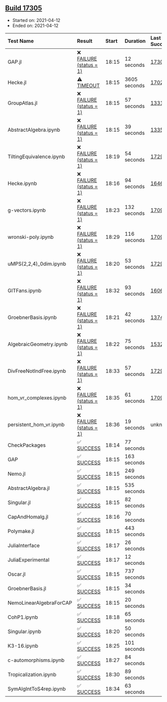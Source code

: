 ## [Build 17305](https://oscarci.mathematik.uni-kl.de/job/oscar/17305/)

* Started on: 2021-04-12
* Ended on: 2021-04-12

| Test Name    | Result | Start | Duration | Last Success | First Failure |
|:-------------|:-------|:------|:---------|:-------------|:--------------|
| GAP.jl | ❌ [FAILURE (status = 1)](https://oscarci.mathematik.uni-kl.de/job/oscar/17305/artifact/logs/build-17305/GAP.jl.log) | 18:15 | 12 seconds | [17304](https://oscarci.mathematik.uni-kl.de/job/oscar/17304/) | [17305](https://oscarci.mathematik.uni-kl.de/job/oscar/17305/) |
| Hecke.jl | ⚠ [TIMEOUT](https://oscarci.mathematik.uni-kl.de/job/oscar/17305/artifact/logs/build-17305/Hecke.jl.log) | 18:15 | 3605 seconds | [17022](https://oscarci.mathematik.uni-kl.de/job/oscar/17022/) | [17023](https://oscarci.mathematik.uni-kl.de/job/oscar/17023/) |
| GroupAtlas.jl | ❌ [FAILURE (status = 1)](https://oscarci.mathematik.uni-kl.de/job/oscar/17305/artifact/logs/build-17305/GroupAtlas.jl.log) | 18:15 | 57 seconds | [13311](https://oscarci.mathematik.uni-kl.de/job/oscar/13311/) | [13312](https://oscarci.mathematik.uni-kl.de/job/oscar/13312/) |
| AbstractAlgebra.ipynb | ❌ [FAILURE (status = 1)](https://oscarci.mathematik.uni-kl.de/job/oscar/17305/artifact/logs/build-17305/AbstractAlgebra.ipynb.log) | 18:15 | 39 seconds | [13355](https://oscarci.mathematik.uni-kl.de/job/oscar/13355/) | [13356](https://oscarci.mathematik.uni-kl.de/job/oscar/13356/) |
| TiltingEquivalence.ipynb | ❌ [FAILURE (status = 1)](https://oscarci.mathematik.uni-kl.de/job/oscar/17305/artifact/logs/build-17305/TiltingEquivalence.ipynb.log) | 18:19 | 54 seconds | [17297](https://oscarci.mathematik.uni-kl.de/job/oscar/17297/) | [17298](https://oscarci.mathematik.uni-kl.de/job/oscar/17298/) |
| Hecke.ipynb | ❌ [FAILURE (status = 1)](https://oscarci.mathematik.uni-kl.de/job/oscar/17305/artifact/logs/build-17305/Hecke.ipynb.log) | 18:16 | 94 seconds | [16463](https://oscarci.mathematik.uni-kl.de/job/oscar/16463/) | [16464](https://oscarci.mathematik.uni-kl.de/job/oscar/16464/) |
| g-vectors.ipynb | ❌ [FAILURE (status = 1)](https://oscarci.mathematik.uni-kl.de/job/oscar/17305/artifact/logs/build-17305/g-vectors.ipynb.log) | 18:23 | 132 seconds | [17099](https://oscarci.mathematik.uni-kl.de/job/oscar/17099/) | [17100](https://oscarci.mathematik.uni-kl.de/job/oscar/17100/) |
| wronski-poly.ipynb | ❌ [FAILURE (status = 1)](https://oscarci.mathematik.uni-kl.de/job/oscar/17305/artifact/logs/build-17305/wronski-poly.ipynb.log) | 18:29 | 116 seconds | [17098](https://oscarci.mathematik.uni-kl.de/job/oscar/17098/) | [17099](https://oscarci.mathematik.uni-kl.de/job/oscar/17099/) |
| uMPS(2,2,4)_0dim.ipynb | ❌ [FAILURE (status = 1)](https://oscarci.mathematik.uni-kl.de/job/oscar/17305/artifact/logs/build-17305/uMPS-2-2-4-_0dim.ipynb.log) | 18:20 | 53 seconds | [17297](https://oscarci.mathematik.uni-kl.de/job/oscar/17297/) | [17298](https://oscarci.mathematik.uni-kl.de/job/oscar/17298/) |
| GITFans.ipynb | ❌ [FAILURE (status = 1)](https://oscarci.mathematik.uni-kl.de/job/oscar/17305/artifact/logs/build-17305/GITFans.ipynb.log) | 18:32 | 93 seconds | [16068](https://oscarci.mathematik.uni-kl.de/job/oscar/16068/) | [16069](https://oscarci.mathematik.uni-kl.de/job/oscar/16069/) |
| GroebnerBasis.ipynb | ❌ [FAILURE (status = 1)](https://oscarci.mathematik.uni-kl.de/job/oscar/17305/artifact/logs/build-17305/GroebnerBasis.ipynb.log) | 18:21 | 42 seconds | [13748](https://oscarci.mathematik.uni-kl.de/job/oscar/13748/) | [13749](https://oscarci.mathematik.uni-kl.de/job/oscar/13749/) |
| AlgebraicGeometry.ipynb | ❌ [FAILURE (status = 1)](https://oscarci.mathematik.uni-kl.de/job/oscar/17305/artifact/logs/build-17305/AlgebraicGeometry.ipynb.log) | 18:22 | 75 seconds | [15322](https://oscarci.mathematik.uni-kl.de/job/oscar/15322/) | [15323](https://oscarci.mathematik.uni-kl.de/job/oscar/15323/) |
| DivFreeNotIndFree.ipynb | ❌ [FAILURE (status = 1)](https://oscarci.mathematik.uni-kl.de/job/oscar/17305/artifact/logs/build-17305/DivFreeNotIndFree.ipynb.log) | 18:33 | 57 seconds | [17297](https://oscarci.mathematik.uni-kl.de/job/oscar/17297/) | [17298](https://oscarci.mathematik.uni-kl.de/job/oscar/17298/) |
| hom_vr_complexes.ipynb | ❌ [FAILURE (status = 1)](https://oscarci.mathematik.uni-kl.de/job/oscar/17305/artifact/logs/build-17305/hom_vr_complexes.ipynb.log) | 18:35 | 61 seconds | [17099](https://oscarci.mathematik.uni-kl.de/job/oscar/17099/) | [17100](https://oscarci.mathematik.uni-kl.de/job/oscar/17100/) |
| persistent_hom_vr.ipynb | ❌ [FAILURE (status = 1)](https://oscarci.mathematik.uni-kl.de/job/oscar/17305/artifact/logs/build-17305/persistent_hom_vr.ipynb.log) | 18:36 | 19 seconds | unknown | unknown |
| CheckPackages | ✅ [SUCCESS](https://oscarci.mathematik.uni-kl.de/job/oscar/17305/artifact/logs/build-17305/CheckPackages.log) | 18:14 | 77 seconds |  |  |
| GAP | ✅ [SUCCESS](https://oscarci.mathematik.uni-kl.de/job/oscar/17305/artifact/logs/build-17305/GAP.log) | 18:15 | 163 seconds |  |  |
| Nemo.jl | ✅ [SUCCESS](https://oscarci.mathematik.uni-kl.de/job/oscar/17305/artifact/logs/build-17305/Nemo.jl.log) | 18:15 | 249 seconds |  |  |
| AbstractAlgebra.jl | ✅ [SUCCESS](https://oscarci.mathematik.uni-kl.de/job/oscar/17305/artifact/logs/build-17305/AbstractAlgebra.jl.log) | 18:15 | 535 seconds |  |  |
| Singular.jl | ✅ [SUCCESS](https://oscarci.mathematik.uni-kl.de/job/oscar/17305/artifact/logs/build-17305/Singular.jl.log) | 18:15 | 82 seconds |  |  |
| CapAndHomalg.jl | ✅ [SUCCESS](https://oscarci.mathematik.uni-kl.de/job/oscar/17305/artifact/logs/build-17305/CapAndHomalg.jl.log) | 18:16 | 70 seconds |  |  |
| Polymake.jl | ✅ [SUCCESS](https://oscarci.mathematik.uni-kl.de/job/oscar/17305/artifact/logs/build-17305/Polymake.jl.log) | 18:15 | 443 seconds |  |  |
| JuliaInterface | ✅ [SUCCESS](https://oscarci.mathematik.uni-kl.de/job/oscar/17305/artifact/logs/build-17305/JuliaInterface.log) | 18:17 | 26 seconds |  |  |
| JuliaExperimental | ✅ [SUCCESS](https://oscarci.mathematik.uni-kl.de/job/oscar/17305/artifact/logs/build-17305/JuliaExperimental.log) | 18:17 | 12 seconds |  |  |
| Oscar.jl | ✅ [SUCCESS](https://oscarci.mathematik.uni-kl.de/job/oscar/17305/artifact/logs/build-17305/Oscar.jl.log) | 18:15 | 737 seconds |  |  |
| GroebnerBasis.jl | ✅ [SUCCESS](https://oscarci.mathematik.uni-kl.de/job/oscar/17305/artifact/logs/build-17305/GroebnerBasis.jl.log) | 18:15 | 34 seconds |  |  |
| NemoLinearAlgebraForCAP | ✅ [SUCCESS](https://oscarci.mathematik.uni-kl.de/job/oscar/17305/artifact/logs/build-17305/NemoLinearAlgebraForCAP.log) | 18:15 | 20 seconds |  |  |
| CohP1.ipynb | ✅ [SUCCESS](https://oscarci.mathematik.uni-kl.de/job/oscar/17305/artifact/logs/build-17305/CohP1.ipynb.log) | 18:18 | 65 seconds |  |  |
| Singular.ipynb | ✅ [SUCCESS](https://oscarci.mathematik.uni-kl.de/job/oscar/17305/artifact/logs/build-17305/Singular.ipynb.log) | 18:20 | 50 seconds |  |  |
| K3-16.ipynb | ✅ [SUCCESS](https://oscarci.mathematik.uni-kl.de/job/oscar/17305/artifact/logs/build-17305/K3-16.ipynb.log) | 18:25 | 101 seconds |  |  |
| c-automorphisms.ipynb | ✅ [SUCCESS](https://oscarci.mathematik.uni-kl.de/job/oscar/17305/artifact/logs/build-17305/c-automorphisms.ipynb.log) | 18:27 | 84 seconds |  |  |
| Tropicalization.ipynb | ✅ [SUCCESS](https://oscarci.mathematik.uni-kl.de/job/oscar/17305/artifact/logs/build-17305/Tropicalization.ipynb.log) | 18:30 | 89 seconds |  |  |
| SymAlgIntToS4rep.ipynb | ✅ [SUCCESS](https://oscarci.mathematik.uni-kl.de/job/oscar/17305/artifact/logs/build-17305/SymAlgIntToS4rep.ipynb.log) | 18:34 | 63 seconds |  |  |
